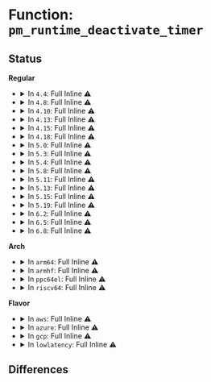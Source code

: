 # Function: <code>pm_runtime_deactivate_timer</code>

## Status
<b>Regular</b>
<ul>
<li>
<details>
<summary>In <code>4.4</code>: Full Inline ⚠️</summary>

**Collision:** Unique Static

**Inline:** Full

**Transformation:** False

**Instances:**

```
In drivers/base/power/runtime.c (ffffffff81556520)
Location: drivers/base/power/runtime.c:91
Inline: True
Inline callers:
  - drivers/base/power/runtime.c:rpm_resume
  - drivers/base/power/runtime.c:rpm_resume
  - drivers/base/power/runtime.c:rpm_suspend
  - drivers/base/power/runtime.c:rpm_suspend
  - drivers/base/power/runtime.c:rpm_suspend
  - drivers/base/power/runtime.c:pm_schedule_suspend
  - drivers/base/power/runtime.c:__pm_runtime_barrier
```
</details>
</li>
<li>
<details>
<summary>In <code>4.8</code>: Full Inline ⚠️</summary>

**Collision:** Unique Static

**Inline:** Full

**Transformation:** False

**Instances:**

```
In drivers/base/power/runtime.c (ffffffff815a9aa4)
Location: drivers/base/power/runtime.c:91
Inline: True
Inline callers:
  - drivers/base/power/runtime.c:__pm_runtime_barrier
  - drivers/base/power/runtime.c:pm_schedule_suspend
  - drivers/base/power/runtime.c:rpm_resume
  - drivers/base/power/runtime.c:rpm_resume
  - drivers/base/power/runtime.c:rpm_suspend
  - drivers/base/power/runtime.c:rpm_suspend
  - drivers/base/power/runtime.c:rpm_suspend
```
</details>
</li>
<li>
<details>
<summary>In <code>4.10</code>: Full Inline ⚠️</summary>

**Collision:** Unique Static

**Inline:** Full

**Transformation:** False

**Instances:**

```
In drivers/base/power/runtime.c (ffffffff815d6964)
Location: drivers/base/power/runtime.c:93
Inline: True
Inline callers:
  - drivers/base/power/runtime.c:__pm_runtime_barrier
  - drivers/base/power/runtime.c:pm_schedule_suspend
  - drivers/base/power/runtime.c:rpm_resume
  - drivers/base/power/runtime.c:rpm_resume
  - drivers/base/power/runtime.c:rpm_suspend
  - drivers/base/power/runtime.c:rpm_suspend
  - drivers/base/power/runtime.c:rpm_suspend
```
</details>
</li>
<li>
<details>
<summary>In <code>4.13</code>: Full Inline ⚠️</summary>

**Collision:** Unique Static

**Inline:** Full

**Transformation:** False

**Instances:**

```
In drivers/base/power/runtime.c (ffffffff815eb364)
Location: drivers/base/power/runtime.c:93
Inline: True
Inline callers:
  - drivers/base/power/runtime.c:__pm_runtime_barrier
  - drivers/base/power/runtime.c:pm_schedule_suspend
  - drivers/base/power/runtime.c:rpm_resume
  - drivers/base/power/runtime.c:rpm_resume
  - drivers/base/power/runtime.c:rpm_suspend
  - drivers/base/power/runtime.c:rpm_suspend
  - drivers/base/power/runtime.c:rpm_suspend
```
</details>
</li>
<li>
<details>
<summary>In <code>4.15</code>: Full Inline ⚠️</summary>

**Collision:** Unique Static

**Inline:** Full

**Transformation:** False

**Instances:**

```
In drivers/base/power/runtime.c (ffffffff81652744)
Location: drivers/base/power/runtime.c:93
Inline: True
Inline callers:
  - drivers/base/power/runtime.c:__pm_runtime_barrier
  - drivers/base/power/runtime.c:pm_schedule_suspend
  - drivers/base/power/runtime.c:rpm_resume
  - drivers/base/power/runtime.c:rpm_resume
  - drivers/base/power/runtime.c:rpm_suspend
  - drivers/base/power/runtime.c:rpm_suspend
  - drivers/base/power/runtime.c:rpm_suspend
```
</details>
</li>
<li>
<details>
<summary>In <code>4.18</code>: Full Inline ⚠️</summary>

**Collision:** Unique Static

**Inline:** Full

**Transformation:** False

**Instances:**

```
In drivers/base/power/runtime.c (ffffffff8168e024)
Location: drivers/base/power/runtime.c:93
Inline: True
Inline callers:
  - drivers/base/power/runtime.c:__pm_runtime_barrier
  - drivers/base/power/runtime.c:pm_schedule_suspend
  - drivers/base/power/runtime.c:rpm_resume
  - drivers/base/power/runtime.c:rpm_resume
  - drivers/base/power/runtime.c:rpm_suspend
  - drivers/base/power/runtime.c:rpm_suspend
  - drivers/base/power/runtime.c:rpm_suspend
```
</details>
</li>
<li>
<details>
<summary>In <code>5.0</code>: Full Inline ⚠️</summary>

**Collision:** Unique Static

**Inline:** Full

**Transformation:** False

**Instances:**

```
In drivers/base/power/runtime.c (ffffffff816ae234)
Location: drivers/base/power/runtime.c:95
Inline: True
Inline callers:
  - drivers/base/power/runtime.c:__pm_runtime_barrier
  - drivers/base/power/runtime.c:pm_schedule_suspend
  - drivers/base/power/runtime.c:rpm_resume
  - drivers/base/power/runtime.c:rpm_resume
```
</details>
</li>
<li>
<details>
<summary>In <code>5.3</code>: Full Inline ⚠️</summary>

**Collision:** Unique Static

**Inline:** Full

**Transformation:** False

**Instances:**

```
In drivers/base/power/runtime.c (ffffffff816e8234)
Location: drivers/base/power/runtime.c:129
Inline: True
Inline callers:
  - drivers/base/power/runtime.c:__pm_runtime_barrier
  - drivers/base/power/runtime.c:pm_schedule_suspend
  - drivers/base/power/runtime.c:rpm_resume
  - drivers/base/power/runtime.c:rpm_resume
  - drivers/base/power/runtime.c:rpm_suspend
  - drivers/base/power/runtime.c:rpm_suspend
  - drivers/base/power/runtime.c:rpm_suspend
```
</details>
</li>
<li>
<details>
<summary>In <code>5.4</code>: Full Inline ⚠️</summary>

**Collision:** Unique Static

**Inline:** Full

**Transformation:** False

**Instances:**

```
In drivers/base/power/runtime.c (ffffffff8170c294)
Location: drivers/base/power/runtime.c:129
Inline: True
Inline callers:
  - drivers/base/power/runtime.c:__pm_runtime_barrier
  - drivers/base/power/runtime.c:pm_schedule_suspend
  - drivers/base/power/runtime.c:rpm_resume
  - drivers/base/power/runtime.c:rpm_resume
  - drivers/base/power/runtime.c:rpm_suspend
  - drivers/base/power/runtime.c:rpm_suspend
  - drivers/base/power/runtime.c:rpm_suspend
```
</details>
</li>
<li>
<details>
<summary>In <code>5.8</code>: Full Inline ⚠️</summary>

**Collision:** Unique Static

**Inline:** Full

**Transformation:** False

**Instances:**

```
In drivers/base/power/runtime.c (ffffffff817c7674)
Location: drivers/base/power/runtime.c:129
Inline: True
Inline callers:
  - drivers/base/power/runtime.c:__pm_runtime_barrier
  - drivers/base/power/runtime.c:pm_schedule_suspend
  - drivers/base/power/runtime.c:rpm_resume
  - drivers/base/power/runtime.c:rpm_resume
  - drivers/base/power/runtime.c:rpm_suspend
  - drivers/base/power/runtime.c:rpm_suspend
  - drivers/base/power/runtime.c:rpm_suspend
```
</details>
</li>
<li>
<details>
<summary>In <code>5.11</code>: Full Inline ⚠️</summary>

**Collision:** Unique Static

**Inline:** Full

**Transformation:** False

**Instances:**

```
In drivers/base/power/runtime.c (ffffffff817dc0e4)
Location: drivers/base/power/runtime.c:129
Inline: True
Inline callers:
  - drivers/base/power/runtime.c:__pm_runtime_barrier
  - drivers/base/power/runtime.c:pm_schedule_suspend
  - drivers/base/power/runtime.c:rpm_resume
  - drivers/base/power/runtime.c:rpm_resume
  - drivers/base/power/runtime.c:rpm_suspend
  - drivers/base/power/runtime.c:rpm_suspend
  - drivers/base/power/runtime.c:rpm_suspend
```
</details>
</li>
<li>
<details>
<summary>In <code>5.13</code>: Full Inline ⚠️</summary>

**Collision:** Unique Static

**Inline:** Full

**Transformation:** False

**Instances:**

```
In drivers/base/power/runtime.c (ffffffff817c04a4)
Location: drivers/base/power/runtime.c:129
Inline: True
Inline callers:
  - drivers/base/power/runtime.c:__pm_runtime_barrier
  - drivers/base/power/runtime.c:pm_schedule_suspend
  - drivers/base/power/runtime.c:rpm_resume
  - drivers/base/power/runtime.c:rpm_resume
  - drivers/base/power/runtime.c:rpm_suspend
  - drivers/base/power/runtime.c:rpm_suspend
  - drivers/base/power/runtime.c:rpm_suspend
```
</details>
</li>
<li>
<details>
<summary>In <code>5.15</code>: Full Inline ⚠️</summary>

**Collision:** Unique Static

**Inline:** Full

**Transformation:** False

**Instances:**

```
In drivers/base/power/runtime.c (ffffffff8184a814)
Location: drivers/base/power/runtime.c:129
Inline: True
Inline callers:
  - drivers/base/power/runtime.c:__pm_runtime_barrier
  - drivers/base/power/runtime.c:pm_schedule_suspend
  - drivers/base/power/runtime.c:rpm_resume
  - drivers/base/power/runtime.c:rpm_resume
  - drivers/base/power/runtime.c:rpm_suspend
  - drivers/base/power/runtime.c:rpm_suspend
  - drivers/base/power/runtime.c:rpm_suspend
```
</details>
</li>
<li>
<details>
<summary>In <code>5.19</code>: Full Inline ⚠️</summary>

**Collision:** Unique Static

**Inline:** Full

**Transformation:** False

**Instances:**

```
In drivers/base/power/runtime.c (ffffffff8198f754)
Location: drivers/base/power/runtime.c:129
Inline: True
Inline callers:
  - drivers/base/power/runtime.c:__pm_runtime_barrier
  - drivers/base/power/runtime.c:__pm_runtime_barrier
  - drivers/base/power/runtime.c:pm_schedule_suspend
  - drivers/base/power/runtime.c:pm_schedule_suspend
  - drivers/base/power/runtime.c:rpm_resume
  - drivers/base/power/runtime.c:rpm_resume
  - drivers/base/power/runtime.c:rpm_resume
  - drivers/base/power/runtime.c:rpm_resume
  - drivers/base/power/runtime.c:rpm_suspend
  - drivers/base/power/runtime.c:rpm_suspend
  - drivers/base/power/runtime.c:rpm_suspend
  - drivers/base/power/runtime.c:rpm_suspend
  - drivers/base/power/runtime.c:rpm_suspend
  - drivers/base/power/runtime.c:rpm_suspend
```
</details>
</li>
<li>
<details>
<summary>In <code>6.2</code>: Full Inline ⚠️</summary>

**Collision:** Unique Static

**Inline:** Full

**Transformation:** False

**Instances:**

```
In drivers/base/power/runtime.c (ffffffff81aff8b4)
Location: drivers/base/power/runtime.c:129
Inline: True
Inline callers:
  - drivers/base/power/runtime.c:__pm_runtime_barrier
  - drivers/base/power/runtime.c:__pm_runtime_barrier
  - drivers/base/power/runtime.c:pm_schedule_suspend
  - drivers/base/power/runtime.c:pm_schedule_suspend
  - drivers/base/power/runtime.c:rpm_resume
  - drivers/base/power/runtime.c:rpm_resume
  - drivers/base/power/runtime.c:rpm_resume
  - drivers/base/power/runtime.c:rpm_resume
  - drivers/base/power/runtime.c:rpm_suspend
  - drivers/base/power/runtime.c:rpm_suspend
  - drivers/base/power/runtime.c:rpm_suspend
  - drivers/base/power/runtime.c:rpm_suspend
  - drivers/base/power/runtime.c:rpm_suspend
  - drivers/base/power/runtime.c:rpm_suspend
```
</details>
</li>
<li>
<details>
<summary>In <code>6.5</code>: Full Inline ⚠️</summary>

**Collision:** Unique Static

**Inline:** Full

**Transformation:** False

**Instances:**

```
In drivers/base/power/runtime.c (ffffffff81b4dc64)
Location: drivers/base/power/runtime.c:129
Inline: True
Inline callers:
  - drivers/base/power/runtime.c:__pm_runtime_barrier
  - drivers/base/power/runtime.c:__pm_runtime_barrier
  - drivers/base/power/runtime.c:pm_schedule_suspend
  - drivers/base/power/runtime.c:pm_schedule_suspend
  - drivers/base/power/runtime.c:rpm_resume
  - drivers/base/power/runtime.c:rpm_resume
  - drivers/base/power/runtime.c:rpm_resume
  - drivers/base/power/runtime.c:rpm_resume
  - drivers/base/power/runtime.c:rpm_suspend
  - drivers/base/power/runtime.c:rpm_suspend
  - drivers/base/power/runtime.c:rpm_suspend
  - drivers/base/power/runtime.c:rpm_suspend
  - drivers/base/power/runtime.c:rpm_suspend
  - drivers/base/power/runtime.c:rpm_suspend
```
</details>
</li>
<li>
<details>
<summary>In <code>6.8</code>: Full Inline ⚠️</summary>

**Collision:** Unique Static

**Inline:** Full

**Transformation:** False

**Instances:**

```
In drivers/base/power/runtime.c (ffffffff81ba61e4)
Location: drivers/base/power/runtime.c:130
Inline: True
Inline callers:
  - drivers/base/power/runtime.c:__pm_runtime_barrier
  - drivers/base/power/runtime.c:__pm_runtime_barrier
  - drivers/base/power/runtime.c:pm_schedule_suspend
  - drivers/base/power/runtime.c:pm_schedule_suspend
  - drivers/base/power/runtime.c:rpm_resume
  - drivers/base/power/runtime.c:rpm_resume
  - drivers/base/power/runtime.c:rpm_resume
  - drivers/base/power/runtime.c:rpm_resume
  - drivers/base/power/runtime.c:rpm_suspend
  - drivers/base/power/runtime.c:rpm_suspend
  - drivers/base/power/runtime.c:rpm_suspend
  - drivers/base/power/runtime.c:rpm_suspend
  - drivers/base/power/runtime.c:rpm_suspend
  - drivers/base/power/runtime.c:rpm_suspend
```
</details>
</li>
</ul>
<b>Arch</b>
<ul>
<li>
<details>
<summary>In <code>arm64</code>: Full Inline ⚠️</summary>

**Collision:** Unique Static

**Inline:** Full

**Transformation:** False

**Instances:**

```
In drivers/base/power/runtime.c (ffff8000108fb344)
Location: drivers/base/power/runtime.c:129
Inline: True
Inline callers:
  - drivers/base/power/runtime.c:__pm_runtime_barrier
  - drivers/base/power/runtime.c:pm_schedule_suspend
  - drivers/base/power/runtime.c:rpm_resume
  - drivers/base/power/runtime.c:rpm_resume
  - drivers/base/power/runtime.c:rpm_suspend
  - drivers/base/power/runtime.c:rpm_suspend
  - drivers/base/power/runtime.c:rpm_suspend
```
</details>
</li>
<li>
<details>
<summary>In <code>armhf</code>: Full Inline ⚠️</summary>

**Collision:** Unique Static

**Inline:** Full

**Transformation:** False

**Instances:**

```
In drivers/base/power/runtime.c (c09e622c)
Location: drivers/base/power/runtime.c:129
Inline: True
Inline callers:
  - drivers/base/power/runtime.c:__pm_runtime_barrier
  - drivers/base/power/runtime.c:pm_schedule_suspend
  - drivers/base/power/runtime.c:rpm_resume
  - drivers/base/power/runtime.c:rpm_resume
  - drivers/base/power/runtime.c:rpm_suspend
  - drivers/base/power/runtime.c:rpm_suspend
  - drivers/base/power/runtime.c:rpm_suspend
```
</details>
</li>
<li>
<details>
<summary>In <code>ppc64el</code>: Full Inline ⚠️</summary>

**Collision:** Unique Static

**Inline:** Full

**Transformation:** False

**Instances:**

```
In drivers/base/power/runtime.c (c000000000997dd0)
Location: drivers/base/power/runtime.c:129
Inline: True
Inline callers:
  - drivers/base/power/runtime.c:__pm_runtime_barrier
  - drivers/base/power/runtime.c:pm_schedule_suspend
  - drivers/base/power/runtime.c:rpm_resume
  - drivers/base/power/runtime.c:rpm_resume
  - drivers/base/power/runtime.c:rpm_suspend
  - drivers/base/power/runtime.c:rpm_suspend
  - drivers/base/power/runtime.c:rpm_suspend
```
</details>
</li>
<li>
<details>
<summary>In <code>riscv64</code>: Full Inline ⚠️</summary>

**Collision:** Unique Static

**Inline:** Full

**Transformation:** False

**Instances:**

```
In drivers/base/power/runtime.c (ffffffe00058a664)
Location: drivers/base/power/runtime.c:129
Inline: True
Inline callers:
  - drivers/base/power/runtime.c:__pm_runtime_barrier
  - drivers/base/power/runtime.c:pm_schedule_suspend
  - drivers/base/power/runtime.c:rpm_resume
  - drivers/base/power/runtime.c:rpm_resume
  - drivers/base/power/runtime.c:rpm_suspend
  - drivers/base/power/runtime.c:rpm_suspend
  - drivers/base/power/runtime.c:rpm_suspend
```
</details>
</li>
</ul>
<b>Flavor</b>
<ul>
<li>
<details>
<summary>In <code>aws</code>: Full Inline ⚠️</summary>

**Collision:** Unique Static

**Inline:** Full

**Transformation:** False

**Instances:**

```
In drivers/base/power/runtime.c (ffffffff816d19e4)
Location: drivers/base/power/runtime.c:129
Inline: True
Inline callers:
  - drivers/base/power/runtime.c:__pm_runtime_barrier
  - drivers/base/power/runtime.c:pm_schedule_suspend
  - drivers/base/power/runtime.c:rpm_resume
  - drivers/base/power/runtime.c:rpm_resume
  - drivers/base/power/runtime.c:rpm_suspend
  - drivers/base/power/runtime.c:rpm_suspend
  - drivers/base/power/runtime.c:rpm_suspend
```
</details>
</li>
<li>
<details>
<summary>In <code>azure</code>: Full Inline ⚠️</summary>

**Collision:** Unique Static

**Inline:** Full

**Transformation:** False

**Instances:**

```
In drivers/base/power/runtime.c (ffffffff816accf4)
Location: drivers/base/power/runtime.c:129
Inline: True
Inline callers:
  - drivers/base/power/runtime.c:__pm_runtime_barrier
  - drivers/base/power/runtime.c:pm_schedule_suspend
  - drivers/base/power/runtime.c:rpm_resume
  - drivers/base/power/runtime.c:rpm_resume
  - drivers/base/power/runtime.c:rpm_suspend
  - drivers/base/power/runtime.c:rpm_suspend
  - drivers/base/power/runtime.c:rpm_suspend
```
</details>
</li>
<li>
<details>
<summary>In <code>gcp</code>: Full Inline ⚠️</summary>

**Collision:** Unique Static

**Inline:** Full

**Transformation:** False

**Instances:**

```
In drivers/base/power/runtime.c (ffffffff816fff54)
Location: drivers/base/power/runtime.c:129
Inline: True
Inline callers:
  - drivers/base/power/runtime.c:__pm_runtime_barrier
  - drivers/base/power/runtime.c:pm_schedule_suspend
  - drivers/base/power/runtime.c:rpm_resume
  - drivers/base/power/runtime.c:rpm_resume
  - drivers/base/power/runtime.c:rpm_suspend
  - drivers/base/power/runtime.c:rpm_suspend
  - drivers/base/power/runtime.c:rpm_suspend
```
</details>
</li>
<li>
<details>
<summary>In <code>lowlatency</code>: Full Inline ⚠️</summary>

**Collision:** Unique Static

**Inline:** Full

**Transformation:** False

**Instances:**

```
In drivers/base/power/runtime.c (ffffffff8171a5b4)
Location: drivers/base/power/runtime.c:129
Inline: True
Inline callers:
  - drivers/base/power/runtime.c:__pm_runtime_barrier
  - drivers/base/power/runtime.c:pm_schedule_suspend
  - drivers/base/power/runtime.c:rpm_resume
  - drivers/base/power/runtime.c:rpm_resume
  - drivers/base/power/runtime.c:rpm_suspend
  - drivers/base/power/runtime.c:rpm_suspend
  - drivers/base/power/runtime.c:rpm_suspend
```
</details>
</li>
</ul>

## Differences
